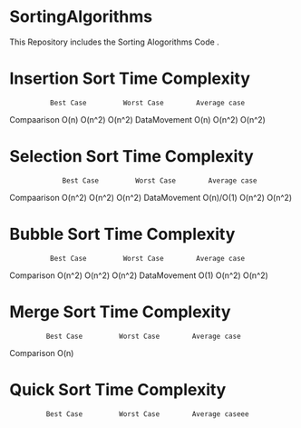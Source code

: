 # SortingAlgorithms
This Repository includes the Sorting  Alogorithms Code .
# Insertion Sort Time Complexity
              Best Case         Worst Case        Average case
Compaarison   O(n)              O(n^2)            O(n^2)
DataMovement   O(n)              O(n^2)           O(n^2)
# Selection Sort Time Complexity
                 Best Case         Worst Case        Average case
 Compaarison     O(n^2)              O(n^2)            O(n^2)
 DataMovement    O(n)/O(1)           O(n^2)            O(n^2)
# Bubble Sort Time Complexity 
              Best Case         Worst Case        Average case
Comparison      O(n^2)              O(n^2)            O(n^2)
DataMovement    O(1)                O(n^2)            O(n^2)
#  Merge Sort Time Complexity
             Best Case         Worst Case        Average case
Comparison    O(n)
#  Quick Sort Time Complexity
             Best Case         Worst Case        Average caseee
